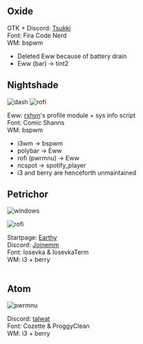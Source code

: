 ## Oxide

GTK + Discord: [Tsukki](https://github.com/tsukki9696)<br>
Font: Fira Code Nerd<br>
WM: bspwm<br>
- Deleted Eww because of battery drain
- Eww (bar) -> tint2

## Nightshade
![dash](https://github.com/MujtabaAsim/dots/assets/62666332/c0413b26-3246-4f18-9cfe-b7365ae557f6)
![rofi](https://github.com/MujtabaAsim/dots/assets/62666332/29e67dca-f040-4f90-b827-40950c54aacc)

Eww: [rxhyn](https://github.com/rxyhn/tokyo)'s profile module + sys info script<br>
Font: Comic Shanns<br>
WM: bspwm<br>
- i3wm -> bspwm
- polybar -> Eww
- rofi (pwrmnu) -> Eww
- ncspot -> spotify_player
- i3 and berry are henceforth unmaintained

## Petrichor
![windows](https://github.com/MujtabaAsim/dots/assets/62666332/6e65b87b-da01-4a41-8850-1e681356dc75)

![rofi](https://github.com/MujtabaAsim/dots/assets/62666332/fa36b0b4-44e4-41cd-bde1-9265b4851959)

Startpage: [Earthy](https://github.com/MujtabaAsim/Earthy) <br>
Discord: [Joinemm](https://github.com/joinemm/discord-css/tree/master) <br>
Font: Iosevka & IosevkaTerm<br>
WM: i3 + berry<br><br>

## Atom
![pwrmnu](https://github.com/MujtabaAsim/dots/assets/62666332/ab907df8-5461-49fb-8d7f-94bc07ec66e0)

Discord: [talwat](https://github.com/talwat/everforest-BD) <br>
Font: Cozette & ProggyClean<br>
WM: i3 + berry<br><br>

